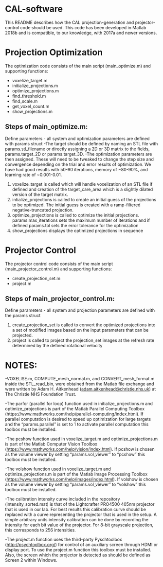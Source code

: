 # CAL-software
This README describes how the CAL projection-generation and projector-control code should be used. 
This code has been developed in Matlab 2018b and is compatible, to our knowledge, with 2017a and newer versions. 




# Projection Optimization
The optimization code consists of the main script (main_optimize.m) and supporting functions:
- voxelize_target.m
- initialize_projections.m
- optimize_projections.m
- find_threshold.m
- find_scale.m
- get_voxel_count.m
- show_projections.m

## Steps of main_optimize.m:
Define parameters - all system and optimization parameters are defined with params struct
-The target should be defined by naming an STL file with params.stl_filename or directly assigning a 2D or 3D matrix to the fields, params.target_2D or params.target_3D.
-The optimization parameters are then assigned. These will need to be tweaked to change the step size and convergence depending on the trial and error results of optimization. 
We have had good results with 50-90 iterations, memory of ~80-90%, and learning rate of ~0.001-0.01.

1. voxelize_target is called which will handle voxelization of an STL file if defined
and creation of the target_care_area which is a slightly dilated version of the target matrix. 
2. intialize_projections is called to create an initial guess of the projections to be 
optimized. The initial guess is created with a ramp-filtered negative-truncated projection.
3. optimize_projections is called to optimize the initial projections. params.max_iterations
sets the maximum number of iterations and if defined params.tol sets the error tolerance
for the optimization
4. show_projections displays the optimized projections in sequence

# Projector Control
The projector control code consists of the main script (main_projector_control.m) and
supporting functions:
- create_projection_set.m
- project.m

## Steps of main_projector_control.m:
Define parameters - all system and projection parameters are defined with the params struct
1. create_projection_set is called to convert the optimized projections into a set of modified images based on the input parameters that can be projected.
2. project is called to project the projection_set images at the refresh rate determined by the defined rotational velocity

# NOTES:
-VOXELISE.m, COMPUTE_mesh_normal.m, and CONVERT_mesh_format.m inside the STL_read_bin, were obtained from the Matlab file exchange and were written by Adam H. Aitkenhead (adam.aitkenhead@christie.nhs.uk) at The Christie NHS Foundation Trust.

-The parfor (parallel for loop) function used in initialize_projections.m and optimize_projections is part of the Matlab Parallel Computing Toolbox (https://www.mathworks.com/help/parallel-computing/index.html). 
If parallel computation is desired to speed up optimization for large targets and the “params.parallel” is set to 1 to activate parallel computation this toolbox must be installed.

-The pcshow function used in voxelize_target.m and optimize_projections.m is part of the Matlab Computer Vision Toolbox (https://www.mathworks.com/help/vision/index.html). 
If pcshow is chosen as the volume viewer by setting “params.vol_viewer” to “pcshow” this toolbox must be installed.

-The volshow function used in voxelize_target.m and optimize_projections.m is part of the Matlab Image Processing Toolbox (https://www.mathworks.com/help/images/index.html). 
If volshow is chosen as the volume viewer by setting “params.vol_viewer” to “volshow” this toolbox must be installed.

-The calibration intensity curve included in the repository (intensity_sorted.mat) is that of the Lightcrafter PRO4500 405nm projector that is used in our lab. 
For best results this calibration curve should be replaced with a curve representing the projector that is used in the setup. A simple arbitrary units intensity calibration
can be done by recording the intensity for each bit value of the projector. For 8-bit grayscale projection, this corresponds to 256 intensities. 

-The project.m function uses the third-party Pyschtoolbox (http://psychtoolbox.org/) for control of an auxiliary screen through HDMI or display port. 
To use the project.m function this toolbox must be installed. Also, the screen which the projector is detected as should be defined as Screen 2 within Windows. 
